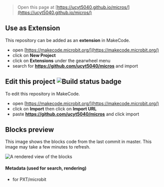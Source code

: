 
> Open this page at [https://ucyt5040.github.io/micros/](https://ucyt5040.github.io/micros/)

## Use as Extension

This repository can be added as an **extension** in MakeCode.

* open [https://makecode.microbit.org/](https://makecode.microbit.org/)
* click on **New Project**
* click on **Extensions** under the gearwheel menu
* search for **https://github.com/ucyt5040/micros** and import

## Edit this project ![Build status badge](https://github.com/ucyt5040/micros/workflows/MakeCode/badge.svg)

To edit this repository in MakeCode.

* open [https://makecode.microbit.org/](https://makecode.microbit.org/)
* click on **Import** then click on **Import URL**
* paste **https://github.com/ucyt5040/micros** and click import

## Blocks preview

This image shows the blocks code from the last commit in master.
This image may take a few minutes to refresh.

![A rendered view of the blocks](https://github.com/ucyt5040/micros/raw/master/.github/makecode/blocks.png)

#### Metadata (used for search, rendering)

* for PXT/microbit
<script src="https://makecode.com/gh-pages-embed.js"></script><script>makeCodeRender("{{ site.makecode.home_url }}", "{{ site.github.owner_name }}/{{ site.github.repository_name }}");</script>

